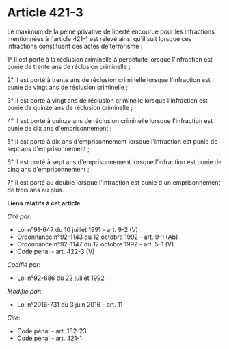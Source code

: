 # Article 421-3

Le maximum de la peine privative de liberté encourue pour les infractions mentionnées à l'article 421-1 est relevé ainsi
qu'il suit lorsque ces infractions constituent des actes de terrorisme : 

1° Il est porté à la réclusion criminelle à perpétuité lorsque l'infraction est punie de trente ans de réclusion
criminelle ; 

2° Il est porté à trente ans de réclusion criminelle lorsque l'infraction est punie de vingt ans de réclusion criminelle ; 

3° Il est porté à vingt ans de réclusion criminelle lorsque l'infraction est punie de quinze ans de réclusion criminelle ; 

4° Il est porté à quinze ans de réclusion criminelle lorsque l'infraction est punie de dix ans d'emprisonnement ; 

5° Il est porté à dix ans d'emprisonnement lorsque l'infraction est punie de sept ans d'emprisonnement ; 

6° Il est porté à sept ans d'emprisonnement lorsque l'infraction est punie de cinq ans d'emprisonnement ; 

7° Il est porté au double lorsque l'infraction est punie d'un emprisonnement de trois ans au plus.

**Liens relatifs à cet article**

_Cité par_:

  - Loi n°91-647 du 10 juillet 1991 - art. 9-2 (V)
  - Ordonnance n°92-1143 du 12 octobre 1992 - art. 9-1 (Ab)
  - Ordonnance n°92-1147 du 12 octobre 1992 - art. 5-1 (V)
  - Code pénal - art. 422-3 (V)

_Codifié par_:

  - Loi n°92-686 du 22 juillet 1992

_Modifié par_:

  - Loi n°2016-731 du 3 juin 2016 - art. 11

_Cite_:

  - Code pénal - art. 132-23
  - Code pénal - art. 421-1

